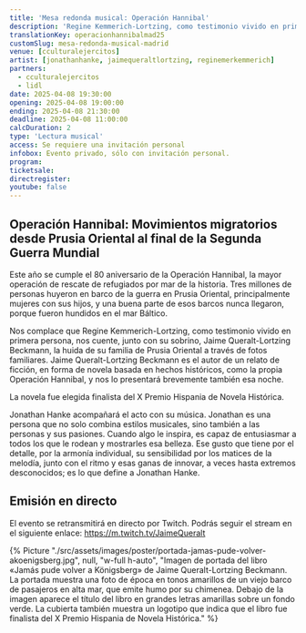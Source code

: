 ```yaml
---
title: 'Mesa redonda musical: Operación Hannibal'
description: 'Regine Kemmerich-Lortzing, como testimonio vivido en primera persona, nos cuente, junto con su sobrino, Jaime Queralt-Lortzing Beckmann, la huida de su familia de Prusia Oriental a través de fotos familiares.'
translationKey: operacionhannibalmad25
customSlug: mesa-redonda-musical-madrid
venue: [cculturalejercitos]
artist: [jonathanhanke, jaimequeraltlortzing, reginemerkemmerich]
partners:
  - cculturalejercitos
  - lidl
date: 2025-04-08 19:30:00
opening: 2025-04-08 19:00:00
ending: 2025-04-08 21:30:00
deadline: 2025-04-08 11:00:00
calcDuration: 2
type: 'Lectura musical'
access: Se requiere una invitación personal
infobox: Evento privado, sólo con invitación personal.
program:
ticketsale:
directregister:
youtube: false
---
```


## Operación Hannibal: Movimientos migratorios desde Prusia Oriental al final de la Segunda Guerra Mundial

Este año se cumple el 80 aniversario de la Operación Hannibal, la mayor operación de rescate de refugiados por mar de la historia. Tres millones de personas huyeron en barco de la guerra en Prusia Oriental, principalmente mujeres con sus hijos, y una buena parte de esos barcos nunca llegaron, porque fueron hundidos en el mar Báltico.

Nos complace que Regine Kemmerich-Lortzing, como testimonio vivido en primera persona, nos cuente, junto con su sobrino, Jaime Queralt-Lortzing Beckmann, la huida de su familia de Prusia Oriental a través de fotos familiares. Jaime Queralt-Lortzing Beckmann es el autor de un relato de ficción, en forma de novela basada en hechos históricos, como la propia Operación Hannibal, y nos lo presentará brevemente también esa noche.

La novela fue elegida finalista del X Premio Hispania de Novela Histórica.

Jonathan Hanke acompañará el acto con su música. Jonathan es una persona que no solo combina estilos musicales, sino también a las personas y sus pasiones. Cuando algo le inspira, es capaz de entusiasmar a todos los que le rodean y mostrarles esa belleza. Ese gusto que tiene por el detalle, por la armonía individual, su sensibilidad por los matices de la melodía, junto con el ritmo y esas ganas de innovar, a veces hasta extremos desconocidos; es lo que define a Jonathan Hanke.

## Emisión en directo

El evento se retransmitirá en directo por Twitch. Podrás seguir el stream en el siguiente enlace: https://m.twitch.tv/JaimeQueralt

{% Picture "./src/assets/images/poster/portada-jamas-pude-volver-akoenigsberg.jpg", null, "w-full h-auto", "Imagen de portada del libro «Jamás pude volver a Königsberg» de Jaime Queralt-Lortzing Beckmann. La portada muestra una foto de época en tonos amarillos de un viejo barco de pasajeros en alta mar, que emite humo por su chimenea. Debajo de la imagen aparece el título del libro en grandes letras amarillas sobre un fondo verde. La cubierta también muestra un logotipo que indica que el libro fue finalista del X Premio Hispania de Novela Histórica." %}
